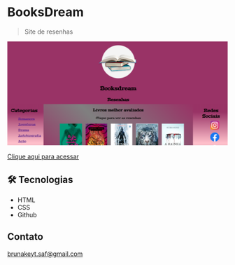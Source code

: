 # BooksDream
> Site de resenhas

![booksdream-index](./preview.png)

[Clique aqui para acessar](https://brunakeyt.github.io/booksdream/)

## 🛠 Tecnologias
- HTML
- CSS
- Github

## Contato
brunakeyt.saf@gmail.com